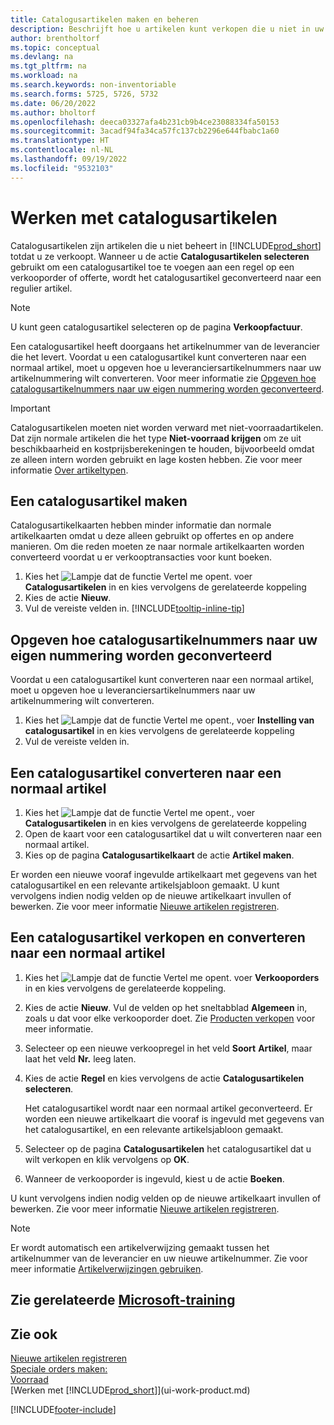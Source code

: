 ```yaml
---
title: Catalogusartikelen maken en beheren
description: Beschrijft hoe u artikelen kunt verkopen die u niet in uw lijst met artikelen houdt.
author: brentholtorf
ms.topic: conceptual
ms.devlang: na
ms.tgt_pltfrm: na
ms.workload: na
ms.search.keywords: non-inventoriable
ms.search.forms: 5725, 5726, 5732
ms.date: 06/20/2022
ms.author: bholtorf
ms.openlocfilehash: deeca03327afa4b231cb9b4ce23088334fa50153
ms.sourcegitcommit: 3acadf94fa34ca57fc137cb2296e644fbabc1a60
ms.translationtype: HT
ms.contentlocale: nl-NL
ms.lasthandoff: 09/19/2022
ms.locfileid: "9532103"
---
```

# <a name="work-with-catalog-items"></a>Werken met catalogusartikelen

Catalogusartikelen zijn artikelen die u niet beheert in [!INCLUDE[prod_short](includes/prod_short.md)] totdat u ze verkoopt. Wanneer u de actie **Catalogusartikelen selecteren** gebruikt om een catalogusartikel toe te voegen aan een regel op een verkooporder of offerte, wordt het catalogusartikel geconverteerd naar een regulier artikel.

> [!NOTE]  
> U kunt geen catalogusartikel selecteren op de pagina **Verkoopfactuur**.

Een catalogusartikel heeft doorgaans het artikelnummer van de leverancier die het levert. Voordat u een catalogusartikel kunt converteren naar een normaal artikel, moet u opgeven hoe u leveranciersartikelnummers naar uw artikelnummering wilt converteren. Voor meer informatie zie [Opgeven hoe catalogusartikelnummers naar uw eigen nummering worden geconverteerd](#specify-how-catalog-item-numbers-are-converted-to-your-own-numbering).  

> [!IMPORTANT]
> Catalogusartikelen moeten niet worden verward met niet-voorraadartikelen. Dat zijn normale artikelen die het type **Niet-voorraad krijgen** om ze uit beschikbaarheid en kostprijsberekeningen te houden, bijvoorbeeld omdat ze alleen intern worden gebruikt en lage kosten hebben. Zie voor meer informatie [Over artikeltypen](inventory-about-item-types.md).

## <a name="create-a-catalog-item"></a>Een catalogusartikel maken

Catalogusartikelkaarten hebben minder informatie dan normale artikelkaarten omdat u deze alleen gebruikt op offertes en op andere manieren. Om die reden moeten ze naar normale artikelkaarten worden converteerd voordat u er verkooptransacties voor kunt boeken.

1. Kies het ![Lampje dat de functie Vertel me opent.](media/ui-search/search_small.png "Vertel me wat u wilt doen") voer **Catalogusartikelen** in en kies vervolgens de gerelateerde koppeling
2. Kies de actie **Nieuw**.
3. Vul de vereiste velden in. [!INCLUDE[tooltip-inline-tip](includes/tooltip-inline-tip_md.md)]

## <a name="specify-how-catalog-item-numbers-are-converted-to-your-own-numbering"></a>Opgeven hoe catalogusartikelnummers naar uw eigen nummering worden geconverteerd

Voordat u een catalogusartikel kunt converteren naar een normaal artikel, moet u opgeven hoe u leveranciersartikelnummers naar uw artikelnummering wilt converteren.

1. Kies het ![Lampje dat de functie Vertel me opent.](media/ui-search/search_small.png "Vertel me wat u wilt doen"), voer **Instelling van catalogusartikel** in en kies vervolgens de gerelateerde koppeling
2. Vul de vereiste velden in.

## <a name="convert-a-catalog-item-to-a-normal-item"></a>Een catalogusartikel converteren naar een normaal artikel

1. Kies het ![Lampje dat de functie Vertel me opent.](media/ui-search/search_small.png "Vertel me wat u wilt doen"), voer **Catalogusartikelen** in en kies vervolgens de gerelateerde koppeling
2. Open de kaart voor een catalogusartikel dat u wilt converteren naar een normaal artikel.
3. Kies op de pagina **Catalogusartikelkaart** de actie **Artikel maken**.

Er worden een nieuwe vooraf ingevulde artikelkaart met gegevens van het catalogusartikel en een relevante artikelsjabloon gemaakt. U kunt vervolgens indien nodig velden op de nieuwe artikelkaart invullen of bewerken. Zie voor meer informatie [Nieuwe artikelen registreren](inventory-how-register-new-items.md).

## <a name="to-sell-a-catalog-item-and-convert-it-to-a-normal-item"></a>Een catalogusartikel verkopen en converteren naar een normaal artikel

1. Kies het ![Lampje dat de functie Vertel me opent.](media/ui-search/search_small.png "Vertel me wat u wilt doen") voer **Verkooporders** in en kies vervolgens de gerelateerde koppeling.
2. Kies de actie **Nieuw**. Vul de velden op het sneltabblad **Algemeen** in, zoals u dat voor elke verkooporder doet. Zie [Producten verkopen](sales-how-sell-products.md) voor meer informatie.
3. Selecteer op een nieuwe verkoopregel in het veld **Soort** **Artikel**, maar laat het veld **Nr.** leeg laten.
4. Kies de actie **Regel** en kies vervolgens de actie **Catalogusartikelen selecteren**.

    Het catalogusartikel wordt naar een normaal artikel geconverteerd. Er worden een nieuwe artikelkaart die vooraf is ingevuld met gegevens van het catalogusartikel, en een relevante artikelsjabloon gemaakt.
5. Selecteer op de pagina **Catalogusartikelen** het catalogusartikel dat u wilt verkopen en klik vervolgens op **OK**.
6. Wanneer de verkooporder is ingevuld, kiest u de actie **Boeken**.

U kunt vervolgens indien nodig velden op de nieuwe artikelkaart invullen of bewerken. Zie voor meer informatie [Nieuwe artikelen registreren](inventory-how-register-new-items.md).

> [!NOTE]  
> Er wordt automatisch een artikelverwijzing gemaakt tussen het artikelnummer van de leverancier en uw nieuwe artikelnummer. Zie voor meer informatie [Artikelverwijzingen gebruiken](inventory-how-use-item-cross-refs.md).

## <a name="see-related-microsoft-training"></a>Zie gerelateerde [Microsoft-training](/training/modules/create-sales-documents-dynamics-365-business-central/)

## <a name="see-also"></a>Zie ook

[Nieuwe artikelen registreren](inventory-how-register-new-items.md)  
[Speciale orders maken:](sales-how-to-create-special-orders.md)  
[Voorraad](inventory-manage-inventory.md)  
[Werken met [!INCLUDE[prod_short](includes/prod_short.md)]](ui-work-product.md)


[!INCLUDE[footer-include](includes/footer-banner.md)]
